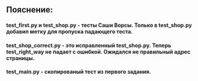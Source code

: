 ## Пояснение:
#### test_first.py и test_shop.py - тесты Саши Ворсы. Только в test_shop.py добавил метку для пропуска падающего теста.
#### test_shop_correct.py - это исправленный test_shop.py. Теперь test_right_way не падает с ошибкой. Ожидался не правильный адрес страницы.
#### test_main.py - скопированый тест из первого задания.
